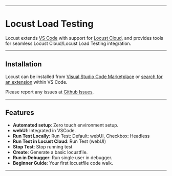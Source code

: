 
---

# Locust Load Testing

Locust extends [VS Code](https://code.visualstudio.com/) with support for [Locust Cloud](https://www.locust.cloud/),
and provides tools for seamless Locust Cloud/Locust Load Testing integration. 

---

## Installation

Locust can be installed from [Visual Studio Code Marketplace](https://marketplace.visualstudio.com/items?itemName=locust.locust-vscode-extension) 
or [search for an extension](https://code.visualstudio.com/docs/configure/extensions/extension-marketplace#_search-for-an-extension) within VS Code.

Please report any issues at [Github Issues](https://github.com/locustcloud/extension/issues/new/choose).

---

## Features

* **Automated setup**: Zero touch environment setup.
* **webUI**: Integrated in VSCode.
* **Run Test Locally**: Run Test: Default: webUI, Checkbox: Headless
* **Run Test in Locust Cloud**: Run Test (webUI)
* **Stop Test**: Stop running test 
* **Create**: Generate a basic locustfile.
* **Run in Debugger**: Run single user in debugger.
* **Beginner Guide**: Your first locustfile code walk.

---

